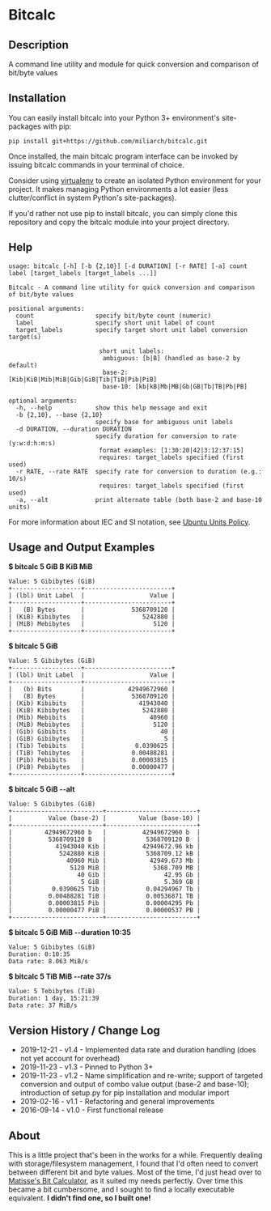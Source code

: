 # Bitcalc

## Description
A command line utility and module for quick conversion and comparison of bit/byte values

## Installation
You can easily install bitcalc into your Python 3+ environment's site-packages with pip:
```
pip install git+https://github.com/miliarch/bitcalc.git
```

Once installed, the main bitcalc program interface can be invoked by issuing bitcalc commands in your terminal of choice.

Consider using [virtualenv](https://virtualenv.pypa.io/en/stable/) to create an isolated Python environment for your project. It makes managing Python environments a lot easier (less clutter/conflict in system Python's site-packages).

If you'd rather not use pip to install bitcalc, you can simply clone this repository and copy the bitcalc module into your project directory.

## Help
```
usage: bitcalc [-h] [-b {2,10}] [-d DURATION] [-r RATE] [-a] count label [target_labels [target_labels ...]]

Bitcalc - A command line utility for quick conversion and comparison of bit/byte values

positional arguments:
  count                 specify bit/byte count (numeric)
  label                 specify short unit label of count
  target_labels         specify target short unit label conversion target(s)

                         short unit labels:
                          ambiguous: [b|B] (handled as base-2 by default)
                          base-2: [Kib|KiB|Mib|MiB|Gib|GiB|Tib|TiB|Pib|PiB]
                          base-10: [kb|kB|Mb|MB|Gb|GB|Tb|TB|Pb|PB]

optional arguments:
  -h, --help            show this help message and exit
  -b {2,10}, --base {2,10}
                        specify base for ambiguous unit labels
  -d DURATION, --duration DURATION
                        specify duration for conversion to rate (y:w:d:h:m:s)
                         format examples: [1:30:20|42|3:12:37:15]
                         requires: target_labels specified (first used)
  -r RATE, --rate RATE  specify rate for conversion to duration (e.g.: 10/s)
                         requires: target_labels specified (first used)
  -a, --alt             print alternate table (both base-2 and base-10 units)
```

For more information about IEC and SI notation, see [Ubuntu Units Policy](https://wiki.ubuntu.com/UnitsPolicy).

## Usage and Output Examples
**$ bitcalc 5 GiB B KiB MiB**
```
Value: 5 Gibibytes (GiB)
+-------------------+------------------------+
| (lbl) Unit Label  |                  Value |
+-------------------+------------------------+
|   (B) Bytes       |             5368709120 |
| (KiB) Kibibytes   |                5242880 |
| (MiB) Mebibytes   |                   5120 |
+-------------------+------------------------+
```

**$ bitcalc 5 GiB**
```
Value: 5 Gibibytes (GiB)
+-------------------+------------------------+
| (lbl) Unit Label  |                  Value |
+-------------------+------------------------+
|   (b) Bits        |            42949672960 |
|   (B) Bytes       |             5368709120 |
| (Kib) Kibibits    |               41943040 |
| (KiB) Kibibytes   |                5242880 |
| (Mib) Mebibits    |                  40960 |
| (MiB) Mebibytes   |                   5120 |
| (Gib) Gibibits    |                     40 |
| (GiB) Gibibytes   |                      5 |
| (Tib) Tebibits    |              0.0390625 |
| (TiB) Tebibytes   |             0.00488281 |
| (Pib) Pebibits    |             0.00003815 |
| (PiB) Pebibytes   |             0.00000477 |
+-------------------+------------------------+
```

**$ bitcalc 5 GiB --alt**
```
Value: 5 Gibibytes (GiB)
+-------------------------+-------------------------+
|          Value (base-2) |         Value (base-10) |
+-------------------------+-------------------------+
|         42949672960 b   |          42949672960 b  |
|          5368709120 B   |           5368709120 B  |
|            41943040 Kib |          42949672.96 kb |
|             5242880 KiB |           5368709.12 kB |
|               40960 Mib |            42949.673 Mb |
|                5120 MiB |             5368.709 MB |
|                  40 Gib |                42.95 Gb |
|                   5 GiB |                5.369 GB |
|           0.0390625 Tib |           0.04294967 Tb |
|          0.00488281 TiB |           0.00536871 TB |
|          0.00003815 Pib |           0.00004295 Pb |
|          0.00000477 PiB |           0.00000537 PB |
+-------------------------+-------------------------+
```

**$ bitcalc 5 GiB MiB --duration 10:35**
```
Value: 5 Gibibytes (GiB)
Duration: 0:10:35
Data rate: 8.063 MiB/s
```

**$ bitcalc 5 TiB MiB --rate 37/s**
```
Value: 5 Tebibytes (TiB)
Duration: 1 day, 15:21:39
Data rate: 37 MiB/s
```

## Version History / Change Log

* 2019-12-21 - v1.4 - Implemented data rate and duration handling (does not yet account for overhead)
* 2019-11-23 - v1.3 - Pinned to Python 3+
* 2019-11-23 - v1.2 - Name simplification and re-write; support of targeted conversion and output of combo value output (base-2 and base-10); introduction of setup.py for pip installation and modular import
* 2019-02-16 - v1.1 - Refactoring and general improvements
* 2016-09-14 - v1.0 - First functional release

## About
This is a little project that's been in the works for a while. Frequently dealing with storage/filesystem management, I found that I'd often need to convert between different bit and byte values. Most of the time, I'd just head over to [Matisse's Bit Calculator](http://www.matisse.net/bitcalc/), as it suited my needs perfectly. Over time this became a bit cumbersome, and I sought to find a locally executable equivalent. **I didn't find one, so I built one!**